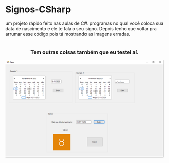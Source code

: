 # Signos-CSharp
um projeto rápido feito nas aulas de C#. programas no qual você coloca sua data de nascimento e ele te fala o seu signo. Depois tenho que voltar pra arrumar esse código pois tá mostrando as imagens erradas.
<br><br>
<div align="center">
  <h3>Tem outras coisas também que eu testei aí.</h3>
  <img src="ImagensGit/1.png">
</div>
<br><br>
